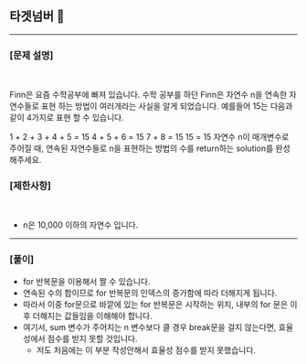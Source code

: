 ## 타겟넘버  🚀
___


### **[문제 설명]**
<br>

Finn은 요즘 수학공부에 빠져 있습니다. 수학 공부를 하던 Finn은 자연수 n을 연속한 자연수들로 표현 하는 방법이 여러개라는 사실을 알게 되었습니다. 예를들어 15는 다음과 같이 4가지로 표현 할 수 있습니다.

1 + 2 + 3 + 4 + 5 = 15
4 + 5 + 6 = 15
7 + 8 = 15
15 = 15
자연수 n이 매개변수로 주어질 때, 연속된 자연수들로 n을 표현하는 방법의 수를 return하는 solution를 완성해주세요.

### **[제한사항]**
<br>

- n은 10,000 이하의 자연수 입니다.


___


### **[풀이]**

- for 반복문을 이용해서 짤 수 있습니다.
- 연속된 수의 합이므로 for 반복문의 인덱스의 증가함에 따라 더해지게 됩니다.
- 따라서 이중 for문으로 바깥에 있는 for 반복문은 시작하는 위치, 내부의 for 문은 이후 더해지는 값들임을 이해해야 합니다.
- 여기서, sum 변수가 주어지는 n 변수보다 클 경우 break문을 걸지 않는다면, 효율성에서 점수를 받지 못할 것입니다. 
  - 저도 처음에는 이 부분 작성안해서 효율성 점수를 받지 못했습니다.
